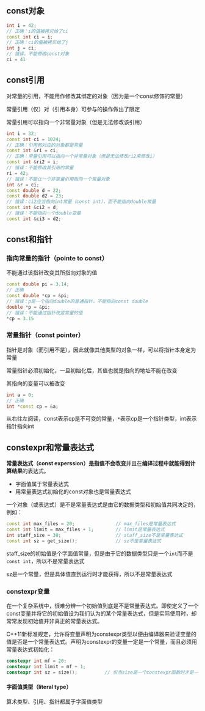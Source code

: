 

## const对象

``` c++
int i = 42;
// 正确：i的值被拷贝给了ci
const int ci = i;
// 正确：ci的值被拷贝给了j
int j = ci;
// 错误，不能修改const对象
ci = 41
```

## const引用

对常量的引用，不能用作修改其绑定的对象（因为是一个const修饰的常量）

常量引用（仅）对（引用本身）可参与的操作做出了限定

常量引用可以指向一个非常量对象（但是无法修改该引用）

``` c++
int i = 32;
const int ci = 1024;
// 正确：引用和对应的对象都是常量
const int &ri = ci;
// 正确：常量引用可以指向一个非常量对象（但是无法修改ri2来修改i）
const int &ri2 = i;
// 错误：不能修改其引用的常量
ri = 42;
// 错误：不能让一个非常量引用指向一个常量对象
int &r = ci;
const double d = 22;
const double d2 = 23;
// 错误：ci2应当指向int常量（const int），而不能指向double常量
const int &ci2 = d;
// 错误：不能指向一个double变量
const int &ci3 = d2;
```

## const和指针

### 指向常量的指针（pointe to const）

不能通过该指针改变其所指向对象的值

``` c++
const double pi = 3.14;
// 正确
const double *cp = &pi;
// 错误：p是一个指向double的普通指针，不能指向const double
double *p = &pi;
// 错误：不能通过指针改变常量的值
*cp = 3.15
```

### 常量指针（const pointer）

指针是对象（而引用不是），因此就像其他类型的对象一样，可以将指针本身定为常量

常量指针必须初始化，一旦初始化后，其值也就是指向的地址不能在改变

其指向的变量可以被改变

``` c++
int a = 0;
// 正确
int *const cp = &a;
```

从右往左阅读，const表示cp是不可变的常量，`*`表示cp是一个指针类型，int表示指针指向int

## constexpr和常量表达式

**常量表达式（const experssion）**是指**值不会改变**并且在**编译过程中就能得到计算结果**的表达式。

- 字面值属于常量表达式
- 用常量表达式初始化的const对象也是常量表达式

一个对象（或表达式）是不是常量表达式是由它的数据类型和初始值共同决定的，例如：

``` c++
const int max_files = 20;				// max_files是常量表达式
const int limit = max_files + 1;		// limit是常量表达式
int staff_size = 30;					// staff_size不是常量表达式
const int sz = get_size();				// sz不是常量表达式
```

staff_size的初始值是个字面值常量，但是由于它的数据类型只是一个`int`而不是`const int`，所以不是常量表达式

sz是一个常量，但是具体值直到运行时才能获得，所以不是常量表达式

### constexpr变量

在一个复杂系统中，很难分辨一个初始值到底是不是常量表达式。即使定义了一个const变量并将它的初始值设为我们认为的某个常量表达式，但是实际使用时，却常常发现初始值并非真正的常量表达式。

C++11新标准规定，允许将变量声明为constexpr类型以便由编译器来验证变量的值是否是一个常量表达式。声明为constexpr的变量一定是一个常量，而且必须用常量表达式初始化：

``` c++
constexpr int mf = 20;
constexpr int limit = mf + 1;
constexpr int sz = size();			// 仅当size是一个constexpr函数时才是一条正确的声明语句
```

#### 字面值类型（literal type）

算术类型、引用、指针都属于字面值类型
